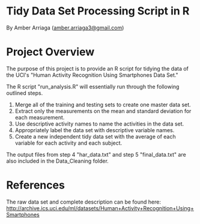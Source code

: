 # Tidy Data Set Processing Script in R
  By Amber Arriaga (amber.arriaga3@gmail.com)


# Project Overview
The purpose of this project is to provide an R script for tidying the data of the UCI's "Human Activity Recognition Using Smartphones Data Set."

The R script "run_analysis.R" will essentially run through the following outlined steps. 

   1) Merge all of the training and testing sets to create one master data set.
   2) Extract only the measurements on the mean and standard deviation for each measurement.
   3) Use descriptive activity names to name the activities in the data set.
   4) Appropriately label the data set with descriptive variable names.
   5) Create a new independent tidy data set with the average of each variable for each activity and each subject.
   
The output files from step 4 "har_data.txt" and step 5 "final_data.txt" are also included in the Data_Cleaning folder.  

# References 
The raw data set and complete description can be found here: http://archive.ics.uci.edu/ml/datasets/Human+Activity+Recognition+Using+Smartphones
